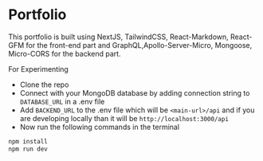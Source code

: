 # Portfolio

This portfolio is built using NextJS, TailwindCSS, React-Markdown, React-GFM for the front-end part and GraphQL,Apollo-Server-Micro, Mongoose, Micro-CORS for the backend part.

For Experimenting

- Clone the repo
- Connect with your MongoDB database by adding connection string to `DATABASE_URL` in a .env file
- Add `BACKEND_URL` to the .env file which will be `<main-url>/api` and if you are developing locally than it will be `http://localhost:3000/api`
- Now run the following commands in the terminal

```bash
npm install
npm run dev
```
